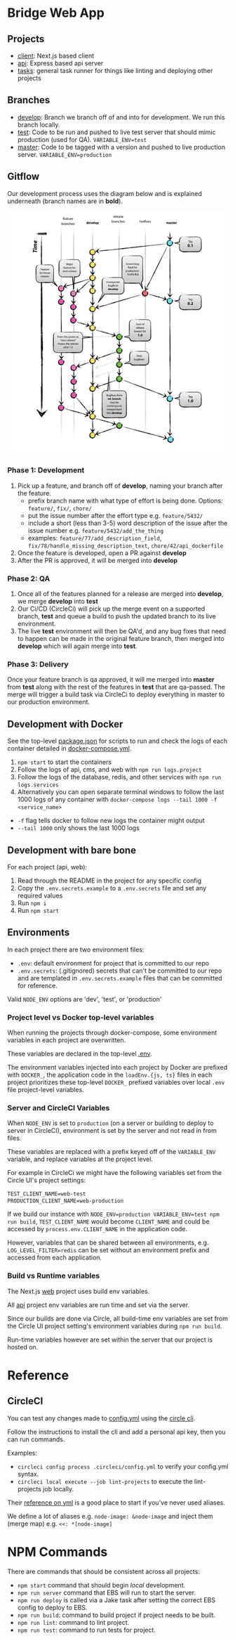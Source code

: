 # Bridge Web App

## Projects

- [client](./client): Next.js based client
- [api](./api): Express based api server
- [tasks](./tasks): general task runner for things like linting and deploying other projects

## Branches

- [develop](./dev): Branch we branch off of and into for development. We run this branch locally. 
- [test](./test): Code to be run and pushed to live test server that should mimic production (used for QA). `VARIABLE_ENV=test`
- [master](./master): Code to be tagged with a version and pushed to live production server. `VARIABLE_ENV=production`

## Gitflow

Our development process uses the diagram below and is explained underneath (branch names are in **bold**).

![Branch Workflow](./docs/resources/branch-workflow.png)

### Phase 1: Development
1. Pick up a feature, and branch off of **develop**, naming your branch after the feature.
   - prefix branch name with what type of effort is being done. Options: `feature/`, `fix/`, `chore/`
   - put the issue number after the effort type e.g. `feature/5432/`
   - include a short (less than 3-5) word description of the issue after the issue number e.g. `feature/5432/add_the_thing`
   - examples: `feature/77/add_description_field`, `fix/78/handle_missing_description_text`, `chore/42/api_dockerfile` 
2. Once the feature is developed, open a PR against **develop**
3. After the PR is approved, it will be merged into **develop**

### Phase 2: QA
1. Once all of the features planned for a release are merged into **develop**, we merge **develop** into **test**
2. Our Ci/CD (CircleCi) will pick up the merge event on a supported branch, **test** and queue a build to push the updated branch to its live environment.
3. The live **test** environment will then be QA'd, and any bug fixes that need to happen can be made in the original feature branch, then merged into **develop** which will again merge into **test**.

### Phase 3: Delivery
Once your feature branch is qa approved, it will me merged into **master** from **test** along with the rest of the features in **test** that are qa-passed.
The merge will trigger a build task via CircleCi to deploy everything in master to our production environment.


## Development with Docker
See the top-level [package.json](./package.json) for scripts to run and check the logs of each container detailed in [docker-compose.yml](./docker-compose.yml).

1. `npm start` to start the containers
2. Follow the logs of api, cms, and web with `npm run logs.project`
3. Follow the logs of the database, redis, and other services with `npm run logs.services`
4. Alternatively you can open separate terminal windows to follow the last 1000 logs of any container with `docker-compose logs --tail 1000 -f <service_name>`
  - `-f` flag tells docker to follow new logs the container might output
  - `--tail 1000` only shows the last 1000 logs

## Development with bare bone
For each project (api, web):
1. Read through the README in the project for any specific config
2. Copy the `.env.secrets.example` to a `.env.secrets` file and set any required values
3. Run `npm i`
4. Run `npm start`

## Environments
In each project there are two environment files:
- `.env`: default environment for project that is committed to our repo
- `.env.secrets`: (.gitignored) secrets that can't be committed to our repo and are templated in `.env.secrets.example` files that can be committed for reference.

Valid `NODE_ENV` options are 'dev', 'test', or 'production'

### Project level vs Docker top-level variables
When running the projects through docker-compose, some environment variables in each project are overwritten.

These variables are declared in the top-level [.env](.env).

The environment variables injected into each project by Docker are prefixed with `DOCKER_`,
the application code in the `loadEnv.{js, ts}` files in each project prioritizes these top-level `DOCKER_` prefixed variables over local `.env` file project-level variables.

### Server and CircleCI Variables
When `NODE_ENV` is set to `production` (on a server or building to deploy to server in CircleCI), environment is set by the server and not read in from files.

These variables are replaced with a prefix keyed off of the `VARIABLE_ENV` variable, and replace variables at the project level.

For example in CircleCi we might have the following variables set from the Circle UI's project settings:

```
TEST_CLIENT_NAME=web-test
PRODUCTION_CLIENT_NAME=web-production
```

If we build our instance with `NODE_ENV=production VARIABLE_ENV=test npm run build`, `TEST_CLIENT_NAME` would become `CLIENT_NAME` and could be accessed by `process.env.CLIENT_NAME` in the application code.

However, variables that can be shared between all environments, e.g. `LOG_LEVEL_FILTER=redis` can be set without an environment prefix and accessed from each application.

### Build vs Runtime variables

The Next.js [web](./web) project uses build env variables.

All [api](./api) project env variables are run time and set via the server.

Since our builds are done via Circle, all build-time env variables are set from the Circle UI project setting's environment variables during `npm run build`.

Run-time variables however are set within the server that our project is hosted on.

# Reference

## CircleCI
You can test any changes made to [config.yml](./circleci/config.yml) using the [circle cli](https://circleci.com/docs/2.0/local-cli/).

Follow the instructions to install the cli and add a personal api key, then you can run commands.

Examples:
- `circleci config process .circleci/config.yml` to verify your config.yml syntax.
- `circleci local execute --job lint-projects` to execute the lint-projects job locally.

Their [reference on yml](https://circleci.com/docs/2.0/writing-yaml/#section=configuration) is a good place to start if you've never used aliases.

We define a lot of aliases e.g. `node-image: &node-image` and inject them (merge map) e.g. `<<: *[node-image]`

# NPM Commands

There are commands that should be consistent across all projects:

- `npm start` command that should begin *local* development.
- `npm run server` command that EBS will run to start the server.
- `npm run deploy` is called via a Jake task after setting the correct EBS config to deploy to EBS.
- `npm run build`: command to build project if project needs to be built.
- `npm run lint`: command to lint project.
- `npm run test`: command to run tests for project.